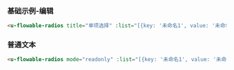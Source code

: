 ### 基础示例-编辑

``` html
<u-flowable-radios title="单项选择" :list="[{key: '未命名1', value: '未命名1'}, {key: '未命名2', value: '未命名2'}]"></u-flowable-radios>
```

### 普通文本

``` html
<u-flowable-radios mode="readonly" :list="[{key: '未命名1', value: '未命名1'}, { key: '未命名1', value: '未命名2'}]" :value="'未命名1'"></u-flowable-radios>
```
